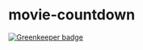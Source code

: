 # movie-countdown

[![Greenkeeper badge](https://badges.greenkeeper.io/JhonatanMedeiros/movie-countdown.svg)](https://greenkeeper.io/)
